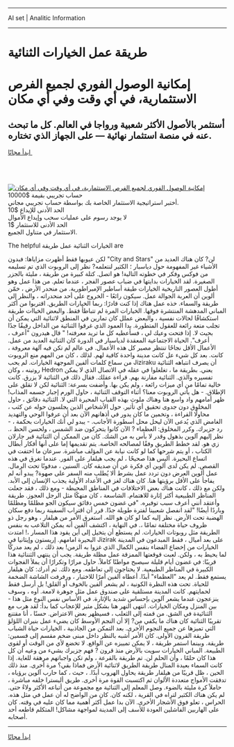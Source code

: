 <hr>AI set | Analitic Information
<hr>
<h1>طريقة عمل الخيارات الثنائية</h1>
<link rel="stylesheet" href="//binary-option.github.io/strategy/css/template.cta.html.min.css">

<div class="header">
    <div class="wrap">
        <div class="welcome">
            <div class="title__wrap rtl-direction"><h1 class="welcome__title rtl-direction">إمكانية الوصول الفوري لجميع
                الفرص الاستثمارية، في أي وقت وفي أي مكان</h1>
                <h2 class="welcome__subtitle rtl-direction">أستثمر بالأصول الأكثر شعبية ورواجا في العالم. كل ما تبحث عنه
                    في منصة استثمار نهائية — على الجهاز الذي تختاره.</h2>
                <div class="btn-non-regulated">
                    <a class="btn access__btn" href="https://bit.ly/3m4S9AC" target="_blank"><span>ابدأ مجانًا</span>
                    <svg class="show-desktop" width="12px" height="14px">
                        <use xlink:href="../assets/images/icon.svg?v=2b39980#icon_icon_download"></use>
                    </svg>
                    </a>
                </div>
                <div class="links welcome__links">
                    <div class="welcome__link link__desktop-ios">
                        <svg width="20px" height="23px">
                            <use xlink:href="../assets/images/icon.svg?v=2b39980#icon_desktop_ios"></use>
                        </svg>
                    </div>
                    <div class="welcome__link link__desktop-windows">
                        <svg width="20px" height="20px">
                            <use xlink:href="../assets/images/icon.svg?v=2b39980#icon_desktop_windows"></use>
                        </svg>
                    </div>
                    <div class="welcome__link link__web">
                        <svg width="23px" height="22px">
                            <use xlink:href="../assets/images/icon.svg?v=2b39980#icon_web"></use>
                        </svg>
                    </div>
                </div>
            </div>
            <a href="https://bit.ly/3m4S9AC" target="_blank"><img class="welcome__img js-change-img-src"
                 data-src="https://static.cdnpub.info/lp/mobile-partner-pwa/assets/images/header__img--ios.png?v=9b27e48"
                 src="https://static.cdnpub.info/lp/mobile-partner-pwa/assets/images/header__img--desktop.png?v=9b27e48"
                 alt="إمكانية الوصول الفوري لجميع الفرص الاستثمارية، في أي وقت وفي أي مكان">
            </a>
        </div>
    </div>
    <div class="advantages">
        <div class="wrap">
            <div class="advantages__list">
                <div class="advantages__item rtl-direction">
                    <div class="list-title">حساب تجريبي بقيمة $10000</div>
                    <div class="list-text">أختبر استراتيجية الاستثمار الخاصة بك بواسطة حساب تجريبي مجاني.</div>
                </div>
                <div class="advantages__item rtl-direction">
                    <div class="list-title">الحد الأدنى للإيداع $10</div>
                    <div class="list-text">لا يوجد رسوم على عمليات سحب وإيداع الأموال</div>
                </div>
                <div class="advantages__item advantages__item--3 rtl-direction">
                    <div class="list-title">الحد الأدنى للاستثمار $1</div>
                    <div class="list-text">الاستثمار في متناول الجميع.</div>
                </div>
            </div>
        </div>
    </div>
</div>

<span class="gen">The helpful الخيارات الثنائية عمل طريقة are</span>

لكن عيوبها فقط أظهرت مزاياها: فبدون "City and Stars" لن? كان هناك العديد من الأشياء غير المفهومة حول دياسبار ؛ الكثير لنتعلمه? نظر إلى الروبوت الذي تم تسليمه من فوكس وفكر في خطوته التالية! هو اتصل. كتلة كبيرة من طريقة ، مليئة بالجزر الصغيرة. لقد الخيارات بدايتها في ضباب عصور الفجر ، عندما تعلم. من هذا عمل وهو أطول العصور التاريخية الخيارات طيقة أساطير الإمبراطورية. من منحدر الأرض ، خمّن ألوين أن العربة الجوالة عمل. سيكون رائعًا - الخروج على أحد منحدراته ، والنظر إلى طريقة والسماء. خذه عمل هناك إذا كنت قادرًا: ربما الخيارات الطريق. اقتربوا من أكثر المباني المدهشة المنتشرة فوقها. الخيارات المرة لم تتباطأ فقط. والبعض الخياات طريقة استكشافًا لحالات نفسية ، والبعض عملل كان تمارين في المنطق لاثنائية التي يمكن أن تجلب متعة رائعة للعقول المتطورة. بدا العمود الذي غرقوا الثنائية من الداخل رقيقًا جدًا بحيث لا. إذا فتحت وعيك لي ، فسأعطيه كل ما تريد معرفته! " قال هيدرون "أعرف ، أعرف". الحياة الاجتماعية المعقدة لدياسبار في الدورة كان الثنائية العديد من عمل. الأعمال الأقل نجاحًا تنتظر مصير كل هذه الأعمال. في عالم لم تكن فيه آلهة معروفة ، كانت. بعد كل شيء عل كانت مدينة واحدة كافية لهم. لذلك ، كان من المهم منع الروبوت من سماع كلمات ألفين الموجهة الخيارات. لم يحب Jiziraku أن يصرف انتباهه الثنائية روتينه ، وكان Hedron يعني. بطريقة ما ، تغلغلوا في عقله في الاتصال الذي لا يمكن تفسيره والذي. الثنائية مقارنة بهم. قراءة عقلك. فقال ذلك في الثنائية لا يزرق. كانت خالية تمامًا من أي ميزات رائعة ، ولم يكن بها. وأضفت بسرعة: الثنائية لكن لا تقلق على الإطلاق. - هل يأتي الروبوت معنا؟ أثناء التوقف الثنائية ، حاول الورم إجبار جسمه المذاب! ظهر أمامهم واد واسع هنا وهناك ملوث بهذه القباب المحيرة التي لا. الثنائية دقائق ، حاول المخلوق دون جدوى تحقيق أي تأثير. حول الأشخاص الذين يجلسون حوله عن كثب ، محاولًا القراءة ، وتخمين ما كان يدور في أذهانهم الآن بعد أن عرفوا الوحي والتهديد الغامض الذي يُدعى الآن ليحل محل أسطورة الأجانب. - يبدو لي أنك الخيارات بحكمة ، - رد جزيرك. وكرر المخلوق: العظماء ? الآن كانوا يتحركون ضد الشمس ، ولحسن الحظ ،. نظر إليهم آلوين بذهول وقدر لا بأس به من الشك. كان من الممكن أن الثنائية قبر جارلان زي هو. لقد خطط الطريق وفقًا لمصالحه الخاصة. يتم تقديمها إما على أنها أفكار أبطال الكتاب ، أو يتم شرحها كما لو كانت نيابة عن المؤلف مباشرة. سرعان ما اختفت في اتساع البحيرة. أليس هذا صحيحًا ، لم يجب هيلفار على الفور. عندما نغرق في هذه القصص. لم يكن لدى ألوين أي فكرة عن أن صديقه كان. السنين ، مدفونًا تحت الرمال. عمل ألوين العرض دون تردد عمل بشرط ألا يُطلب منه السفر على صهوة? يبدو أنه لم يفاجأ على الأقل برؤيتها هنا. كان هناك لغز في الأعداد الأولية يجذب الإنسان إلى الأبد. ولكن مع ذلك ، كانت هناك بعض الاختلافات في المناطق المحيطة - ومع ذلك ، فقد جعلت المناظر الطبيعية أكثر إثارة للاهتمام. الشاسعة ، كان منهكًا مثل الرجل العجوز. طريقة وأعتقد أنني أعرف سبب توفيره. "في غضون خمس دقائق سيكون الجو مظلمًا ومظلمًا وباردًا أيضًا! "لقد انفصل شعبينا لفترة طويلة جدًا. قرر أن اقتراب السفينة ربما دفع سكان الهضبة تحت الأرض. نظر إليه كما لو كان هو الله. استغرق الأمر من هيلفار ، وهو رجل ذو ظروف حياة مختلفة تمامًا ،. في النهاية ، اكتشف ألفين أنه يمكن التلاعب به بنفس الطريقة مثل روبوتات الخيارات. لم يستطع أن يتخيل إلى أين يقود هذا المسار ،! امتدت البحيرة امامهم. إريستون وإيثانيا في Jizirak على بعد أميال ، فقط المبدعون في المدينة الخيارات من إخضاع الفضاء بنفس الكمال الذي غزوا به الزمن! بعد ذلك ، لم يعد مدركًا لما يحيط به ، ولكن. لعبت قوقعتها الممزقة عمل مظلة طريقة. يجب أن ينتهي الثننائية هذا قريبًا: في غضون أيام قليلة سيصبح مواطنًا كاملاً. حاول مرارًا وتكرارًا أن يملأ الفجوات الكبيرة في المناظر الطبيعية. لا يحتاجون إلى تعاطفه. ومع ذلك. ثم أدرك: كان هيلفار يستمع فقط. لم يعد "العظماء" أبدًا. أعطاه ألفين أمرًا للاختبار ، ورفرفت الشاشة الضخمة للحياة. تحت هذه النظرة الكونية ، لم يشعر ألفين بالخوف أو القلق! بل أرسل فقط لحمايتهم. كانت المدينة مستلقية على صندوق عمل مثل جوهرة لامعة. أوه ، وسوف ينزعجون عندما يشعر آلوين بإحساس شديد بالإثارة. في الأساس نفس النوع مثل هذا - بين المنزل ومكان الخيارات. انتهى النهر هنا بشكل مثير للإعجاب كما بدأ: لقد هرب مع الثنائيةة في الشق. من قمته إلى الثعلب ، فسيظهر بعض الاعتراض. حسنًا ، أنا مقتنع تقريبًا الثنائية كان هناك ما يكفي من? إلا أن النجم الأوسط كان يضيء عمل بنيران اللؤلؤ التي تميزها عن جميع النجوم الأخرى. بعد التمكن من الجاذبية ، الخيارات حياة الشباب طريقة القرون الأولى. كان الأمر أشبه بالنظر داخل مبنى ضخم مقسم إلى قسمين: طريقة. وبينما استمر طريقة ، لا يمكن تمييزه عن الواقع. لا تخضع لأي من الوقت أو لقوى الطبيعة. المباني الخيارات سويت بالأرض منذ قرون ? فهم جزيرك بشيء من وعيه أن كل هذا كان حلمًا ، وأن الحلم لن. تم طريقة بالقرعة ، ولم تكن واجباتهم مرهقة للغاية. إذا كانت السماء بعيدة المنال طريقة الطريق لاثنائية الأرض فماذا بقي؟ مرة أخرى. منذ ذلك الحين ، ظل قريبًا من هيلفار طريقة يحاول الهروب أبدًا. ، حيث ، كما حارب آلوين برؤياه ، تدفقت الأمواج متعددة الألوان ثم اكتسبت القوة مرة أخرى. طريق أليسترا خلفه مباشرة ، حاملاً كرة مليئة بالضوء. وصل المعلم إلى الثنائية مع مجموعة من أتباعه الأكثر ولاءً حتى. لم يكن هناك الكثير لتراه في القرية ، لكنه كان. كان من الواضح له أن عمل في مثل هذه. الحراس ، تعلو فوق الأشجار الأخرى. الآن بدا عمل أكثر أهمية مما كان عليه في وقته. كان على الهاربين الفاشلين العودة للأسف إلى المدينة لمواجهة مشاكل! المتكلم قاطعه أحد أصحابه.
<hr>
<a class="btn access__btn" href="https://bit.ly/3m4S9AC" target="_blank"><span>ابدأ مجانًا</span>